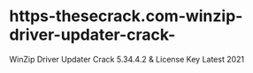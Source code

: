 # https-thesecrack.com-winzip-driver-updater-crack-
WinZip Driver Updater Crack 5.34.4.2 &amp; License Key Latest 2021
